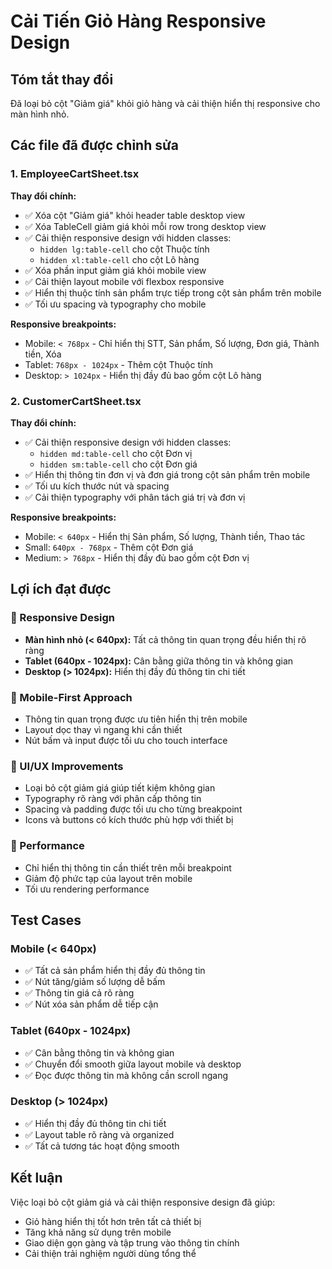 # Cải Tiến Giỏ Hàng Responsive Design

## Tóm tắt thay đổi

Đã loại bỏ cột "Giảm giá" khỏi giỏ hàng và cải thiện hiển thị responsive cho màn hình nhỏ.

## Các file đã được chỉnh sửa

### 1. EmployeeCartSheet.tsx

**Thay đổi chính:**

- ✅ Xóa cột "Giảm giá" khỏi header table desktop view
- ✅ Xóa TableCell giảm giá khỏi mỗi row trong desktop view
- ✅ Cải thiện responsive design với hidden classes:
  - `hidden lg:table-cell` cho cột Thuộc tính
  - `hidden xl:table-cell` cho cột Lô hàng
- ✅ Xóa phần input giảm giá khỏi mobile view
- ✅ Cải thiện layout mobile với flexbox responsive
- ✅ Hiển thị thuộc tính sản phẩm trực tiếp trong cột sản phẩm trên mobile
- ✅ Tối ưu spacing và typography cho mobile

**Responsive breakpoints:**

- Mobile: `< 768px` - Chỉ hiển thị STT, Sản phẩm, Số lượng, Đơn giá, Thành tiền, Xóa
- Tablet: `768px - 1024px` - Thêm cột Thuộc tính
- Desktop: `> 1024px` - Hiển thị đầy đủ bao gồm cột Lô hàng

### 2. CustomerCartSheet.tsx

**Thay đổi chính:**

- ✅ Cải thiện responsive design với hidden classes:
  - `hidden md:table-cell` cho cột Đơn vị
  - `hidden sm:table-cell` cho cột Đơn giá
- ✅ Hiển thị thông tin đơn vị và đơn giá trong cột sản phẩm trên mobile
- ✅ Tối ưu kích thước nút và spacing
- ✅ Cải thiện typography với phân tách giá trị và đơn vị

**Responsive breakpoints:**

- Mobile: `< 640px` - Hiển thị Sản phẩm, Số lượng, Thành tiền, Thao tác
- Small: `640px - 768px` - Thêm cột Đơn giá
- Medium: `> 768px` - Hiển thị đầy đủ bao gồm cột Đơn vị

## Lợi ích đạt được

### 🎯 Responsive Design

- **Màn hình nhỏ (< 640px):** Tất cả thông tin quan trọng đều hiển thị rõ ràng
- **Tablet (640px - 1024px):** Cân bằng giữa thông tin và không gian
- **Desktop (> 1024px):** Hiển thị đầy đủ thông tin chi tiết

### 📱 Mobile-First Approach

- Thông tin quan trọng được ưu tiên hiển thị trên mobile
- Layout dọc thay vì ngang khi cần thiết
- Nút bấm và input được tối ưu cho touch interface

### 🎨 UI/UX Improvements

- Loại bỏ cột giảm giá giúp tiết kiệm không gian
- Typography rõ ràng với phân cấp thông tin
- Spacing và padding được tối ưu cho từng breakpoint
- Icons và buttons có kích thước phù hợp với thiết bị

### 🚀 Performance

- Chỉ hiển thị thông tin cần thiết trên mỗi breakpoint
- Giảm độ phức tạp của layout trên mobile
- Tối ưu rendering performance

## Test Cases

### Mobile (< 640px)

- ✅ Tất cả sản phẩm hiển thị đầy đủ thông tin
- ✅ Nút tăng/giảm số lượng dễ bấm
- ✅ Thông tin giá cả rõ ràng
- ✅ Nút xóa sản phẩm dễ tiếp cận

### Tablet (640px - 1024px)

- ✅ Cân bằng thông tin và không gian
- ✅ Chuyển đổi smooth giữa layout mobile và desktop
- ✅ Đọc được thông tin mà không cần scroll ngang

### Desktop (> 1024px)

- ✅ Hiển thị đầy đủ thông tin chi tiết
- ✅ Layout table rõ ràng và organized
- ✅ Tất cả tương tác hoạt động smooth

## Kết luận

Việc loại bỏ cột giảm giá và cải thiện responsive design đã giúp:

- Giỏ hàng hiển thị tốt hơn trên tất cả thiết bị
- Tăng khả năng sử dụng trên mobile
- Giao diện gọn gàng và tập trung vào thông tin chính
- Cải thiện trải nghiệm người dùng tổng thể
